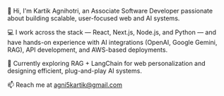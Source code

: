 👋 Hi, I'm Kartik Agnihotri, an Associate Software Developer passionate about building scalable, user-focused web and AI systems.

💻 I work across the stack — React, Next.js, Node.js, and Python — and have hands-on experience with AI integrations (OpenAI, Google Gemini, RAG), API development, and AWS-based deployments.

🧠 Currently exploring RAG + LangChain for web personalization and designing efficient, plug-and-play AI systems.

📫 Reach me at agni5kartik@gmail.com

<!---
KrAG2000/KrAG2000 is a ✨ special ✨ repository because its `README.md` (this file) appears on your GitHub profile.
You can click the Preview link to take a look at your changes.
--->
